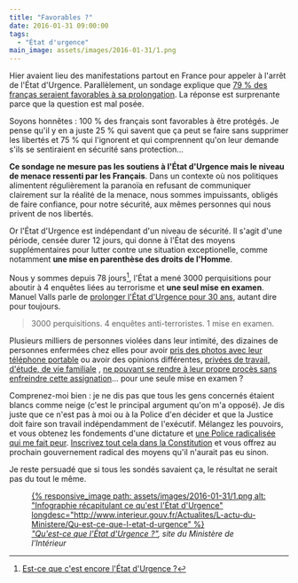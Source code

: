 ```yaml
---
title: "Favorables ?"
date: 2016-01-31 09:00:00
tags:
  - "État d'urgence"
main_image: assets/images/2016-01-31/1.png
---
```


Hier avaient lieu des manifestations partout en France pour appeler à l'arrêt de l'État d'Urgence. Parallèlement, un sondage explique que [79 % des franças seraient favorables à sa prolongation](http://www.atlantico.fr/decryptage/79-pourcents-francais-favorables-prolongation-etat-urgence-jerome-fourquet-2568017.html "&quot;79% des Français favorables à une prolongation de l'état d'urgence&quot;, Jérôme Fourquet pour Atlantico"). La réponse est surprenante parce que la question est mal posée.

<!-- more -->

Soyons honnêtes : 100 % des français sont favorables à être protégés. Je pense qu'il y en a juste 25 % qui savent que ça peut se faire sans supprimer les libertés et 75 % qui l'ignorent et qui comprennent qu'on leur demande s'ils se sentiraient en sécurité sans protection…

**Ce sondage ne mesure pas les soutiens à l'État d'Urgence mais le niveau de menace ressenti par les Français**. Dans un contexte où nos politiques alimentent régulièrement la paranoïa en refusant de communiquer clairement sur la réalité de la menace, nous sommes impuissants, obligés de faire confiance, pour notre sécurité, aux mêmes personnes qui nous privent de nos libertés.

Or l'État d'Urgence est indépendant d'un niveau de sécurité. Il s'agit d'une période, censée durer 12 jours, qui donne à l'État des moyens supplémentaires pour lutter contre une situation exceptionelle, comme notamment **une mise en parenthèse des droits de l'Homme**.

Nous y sommes depuis 78 jours[^1], l'État a mené 3000 perquisitions pour aboutir à 4 enquêtes liées au terrorisme et **une seul mise en examen**. Manuel Valls parle de [prolonger l'État d'Urgence pour 30 ans](http://tempsreel.nouvelobs.com/societe/etat-d-urgence/20160122.OBS3198/manuel-valls-a-la-bbc-l-etat-d-urgence-devrait-etre-maintenu-jusqu-a-la-defaite-de-daech.html "&quot;Etat d'urgence maintenu jusqu'à la défaite de Daech : Valls crée l'imbroglio&quot;, Laurau Thouny pour Le Nouvel Obs "), autant dire pour toujours.

> 3000 perquisitions.
> 4 enquêtes anti-terroristes.
> 1 mise en examen.

[^1]: [Est-ce que c'est encore l'État d'Urgence ?](https://estcequecestencoreletatdurgence.fr/)

Plusieurs milliers de personnes violées dans leur intimité, des dizaines de personnes enfermées chez elles pour avoir [pris des photos avec leur téléphone portable](http://www.lemonde.fr/police-justice/article/2016/01/22/etat-d-urgence-le-conseil-d-etat-suspend-pour-la-premiere-fois-une-assignation-a-residence_4852070_1653578.html "&quot;Etat d’urgence : le Conseil d’Etat suspend pour la première fois une assignation à résidence
En savoir plus sur http://www.lemonde.fr/police-justice/article/2016/01/22/etat-d-urgence-le-conseil-d-etat-suspend-pour-la-premiere-fois-une-assignation-a-residence_4852070_1653578.html#wZxy4cY9Fqtg9l62.99&quot;, Camille Bordenet pour LeMonde.fr") ou avoir des opinions différentes, [privées de travail, d'étude, de vie familiale](http://www.bastamag.net/Vivre-sous-l-etat-d-urgence-le-recit-des-assignes-a-residence-et-des-interdits "&quot;Vivre sous l’état d’urgence : le récit des assignés à résidence et des « interdits d’Île-de-France »&quot; par Nolwenn Weiler pour Bastamag.net") , [ne pouvant se rendre à leur propre procès sans enfreindre cette assignation](http://delinquance.blog.lemonde.fr/2015/12/08/etat-durgence-un-assigne-en-garde-a-vue-pour-avoir-assiste-a-son-refere-liberte/ "&quot;Etat d’urgence : un assigné en garde à vue pour avoir assisté à son référé-liberté&quot;, Laurent Borredon")… pour une seule mise en examen ?

Comprenez-moi bien : je ne dis pas que tous les gens concernés étaient blancs comme neige (c'est le principal argument qu'on m'a opposé). Je dis juste que ce n'est pas à moi ou à la Police d'en décider et que la Justice doit faire son travail indépendamment de l'exécutif. Mélangez les pouvoirs, et vous obtenez les fondements d'une dictature et [une Police radicalisée qui me fait peur](/2016/01/enlisement/ "Enlisement"). [Inscrivez tout cela dans la Constitution](/2015/12/analyse-du-projet-de-revision-constitutionnelle-etat-urgence/ "Analyse du projet de révision constitutionnelle : l'État d'Urgence") et vous offrez au prochain gouvernement radical des moyens qu'il n'aurait pas eu sinon.

Je reste persuadé que si tous les sondés savaient ça, le résultat ne serait pas du tout le même.

<figure>
  <a data-featherlight="image" href="/assets/images/2016-01-31/1.png" title="Voir en plus grand">
      {% responsive_image path: assets/images/2016-01-31/1.png alt: "Infographie récapitulant ce qu'est l'État d'Urgence" longdesc="http://www.interieur.gouv.fr/Actualites/L-actu-du-Ministere/Qu-est-ce-que-l-etat-d-urgence" %}
  </a>
  <figcaption><cite><a href="http://www.interieur.gouv.fr/Actualites/L-actu-du-Ministere/Qu-est-ce-que-l-etat-d-urgence">"Qu'est-ce que l'État d'Urgence ?"</a>, site du Ministère de l'Intérieur</figcaption>
</figure>

